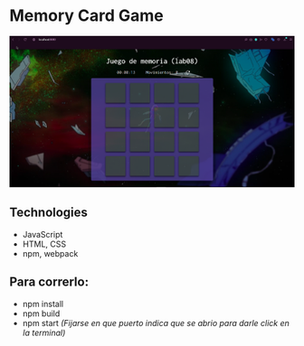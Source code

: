 # Memory Card Game

![MemoryGameScreenshot](https://github.com/AndresQuinto5/Lab08/blob/master/public/img/working.png)


## Technologies
* JavaScript
* HTML, CSS
* npm, webpack

## Para correrlo:
* npm install
* npm build
* npm start _(Fijarse en que puerto indica que se abrio para darle click en la terminal)_
